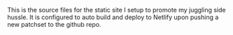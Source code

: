 This is the source files for the static site I setup to promote my juggling side hussle.  It is configured to auto build and deploy to Netlify upon pushing a new patchset to the github repo.
